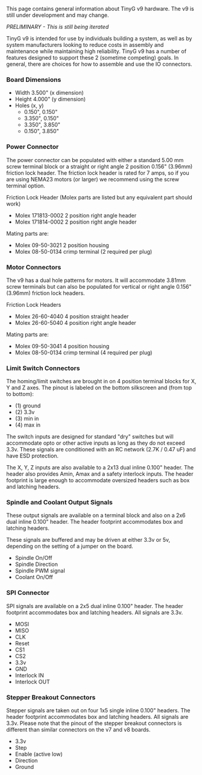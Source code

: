 This page contains general information about TinyG v9 hardware. The v9 is still under development and may change.

_PRELIMINARY - This is still being iterated_

TinyG v9 is intended for use by individuals building a system, as well as by system manufacturers looking to reduce costs in assembly and maintenance while maintaining high reliability. TinyG v9 has a number of features designed to support these 2 (sometime competing) goals. In general, there are choices for how to assemble and use the IO connectors.

### Board Dimensions

* Width  3.500" (x dimension)
* Height 4.000" (y dimension)
* Holes (x, y)
  * 0.150", 0.150"
  * 3.350", 0.150"
  * 3.350", 3.850"
  * 0.150", 3.850"

### Power Connector

The power connector can be populated with either a standard 5.00 mm screw terminal block or a straight or right angle 2 position 0.156" (3.96mm) friction lock header. The friction lock header is rated for 7 amps, so if you are using NEMA23 motors (or larger) we recommend using the screw terminal option. 

Friction Lock Header (Molex parts are listed but any equivalent part should work)
* Molex 171813-0002     2 position right angle header
* Molex 171814-0002     2 position right angle header

Mating parts are:
* Molex 09-50-3021     2 position housing
* Molex 08-50-0134     crimp terminal (2 required per plug)

### Motor Connectors

The v9 has a dual hole patterns for motors. It will accommodate 3.81mm screw terminals but can also be populated for vertical or right angle 0.156" (3.96mm) friction lock headers. 

Friction Lock Headers
* Molex 26-60-4040      4 position straight header
* Molex 26-60-5040      4 position right angle header

Mating parts are:
* Molex 09-50-3041     4 position housing
* Molex 08-50-0134     crimp terminal (4 required per plug)

### Limit Switch Connectors
The homing/limit switches are brought in on 4 position terminal blocks for X, Y and Z axes. The pinout is labeled on the bottom silkscreen and (from top to bottom):
* (1) ground
* (2) 3.3v
* (3) min in
* (4) max in 

The switch inputs are designed for standard "dry" switches but will accommodate opto or other active inputs as long as they do not exceed 3.3v. These signals are conditioned with an RC network (2.7K / 0.47 uF) and have ESD protection.

The X, Y, Z inputs are also available to a 2x13 dual inline 0.100" header. The header also provides  Amin, Amax and a safety interlock inputs. The header footprint is large enough to accommodate oversized headers such as box and latching headers.

### Spindle and Coolant Output Signals

These output signals are available on a terminal block and also on a 2x6 dual inline 0.100" header. The header footprint accommodates box and latching headers.

These signals are buffered and may be driven at either 3.3v or 5v, depending on the setting of a jumper on the board.

* Spindle On/Off
* Spindle Direction
* Spindle PWM signal
* Coolant On/Off

### SPI Connector
SPI signals are available on a 2x5 dual inline 0.100" header. The header footprint accommodates box and latching headers. All signals are 3.3v.
* MOSI
* MISO
* CLK
* Reset
* CS1
* CS2
* 3.3v
* GND
* Interlock IN
* Interlock OUT

### Stepper Breakout Connectors
Stepper signals are taken out on four 1x5 single inline 0.100" headers. The header footprint accommodates box and latching headers. All signals are 3.3v. Please note that the pinout of the stepper breakout connectors is different than similar connectors on the v7 and v8 boards.

* 3.3v
* Step
* Enable (active low)
* Direction
* Ground


